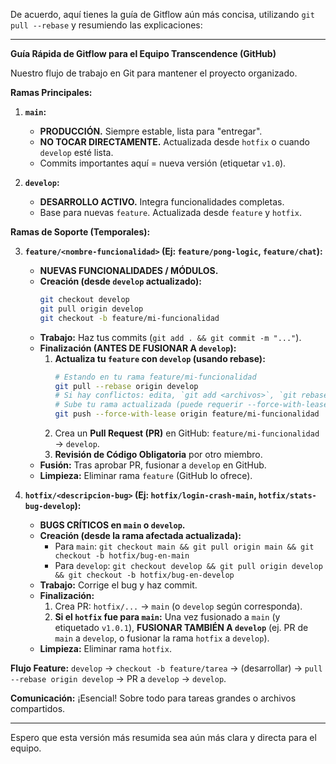 De acuerdo, aquí tienes la guía de Gitflow aún más concisa, utilizando `git pull --rebase` y resumiendo las explicaciones:

---

**Guía Rápida de Gitflow para el Equipo Transcendence (GitHub)**

Nuestro flujo de trabajo en Git para mantener el proyecto organizado.

**Ramas Principales:**

1.  **`main`:**
	*   **PRODUCCIÓN.** Siempre estable, lista para "entregar".
	*   **NO TOCAR DIRECTAMENTE.** Actualizada desde `hotfix` o cuando `develop` esté lista.
	*   Commits importantes aquí = nueva versión (etiquetar `v1.0`).

2.  **`develop`:**
	*   **DESARROLLO ACTIVO.** Integra funcionalidades completas.
	*   Base para nuevas `feature`. Actualizada desde `feature` y `hotfix`.

**Ramas de Soporte (Temporales):**

3.  **`feature/<nombre-funcionalidad>` (Ej: `feature/pong-logic`, `feature/chat`):**
	*   **NUEVAS FUNCIONALIDADES / MÓDULOS.**
	*   **Creación (desde `develop` actualizado):**
		```bash
		git checkout develop
		git pull origin develop
		git checkout -b feature/mi-funcionalidad
		```
	*   **Trabajo:** Haz tus commits (`git add . && git commit -m "..."`).
	*   **Finalización (ANTES DE FUSIONAR A `develop`):**
		1.  **Actualiza tu `feature` con `develop` (usando rebase):**
			```bash
			# Estando en tu rama feature/mi-funcionalidad
			git pull --rebase origin develop
			# Si hay conflictos: edita, `git add <archivos>`, `git rebase --continue`. Repite.
			# Sube tu rama actualizada (puede requerir --force-with-lease):
			git push --force-with-lease origin feature/mi-funcionalidad
			```
		2.  Crea un **Pull Request (PR)** en GitHub: `feature/mi-funcionalidad` -> `develop`.
		3.  **Revisión de Código Obligatoria** por otro miembro.
	*   **Fusión:** Tras aprobar PR, fusionar a `develop` en GitHub.
	*   **Limpieza:** Eliminar rama `feature` (GitHub lo ofrece).

4.  **`hotfix/<descripcion-bug>` (Ej: `hotfix/login-crash-main`, `hotfix/stats-bug-develop`):**
	*   **BUGS CRÍTICOS en `main` o `develop`.**
	*   **Creación (desde la rama afectada actualizada):**
		*   Para `main`: `git checkout main && git pull origin main && git checkout -b hotfix/bug-en-main`
		*   Para `develop`: `git checkout develop && git pull origin develop && git checkout -b hotfix/bug-en-develop`
	*   **Trabajo:** Corrige el bug y haz commit.
	*   **Finalización:**
		1.  Crea PR: `hotfix/...` -> `main` (o `develop` según corresponda).
		2.  **Si el `hotfix` fue para `main`:** Una vez fusionado a `main` (y etiquetado `v1.0.1`), **FUSIONAR TAMBIÉN A `develop`** (ej. PR de `main` a `develop`, o fusionar la rama `hotfix` a `develop`).
	*   **Limpieza:** Eliminar rama `hotfix`.

**Flujo Feature:** `develop` -> `checkout -b feature/tarea` -> (desarrollar) -> `pull --rebase origin develop` -> PR a `develop` -> `develop`.

**Comunicación:** ¡Esencial! Sobre todo para tareas grandes o archivos compartidos.

---

Espero que esta versión más resumida sea aún más clara y directa para el equipo.
